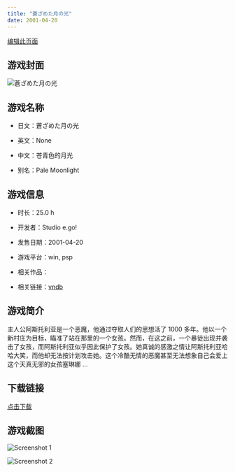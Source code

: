 ```yaml
---
title: "蒼ざめた月の光"
date: 2001-04-20
---
```

[编辑此页面](https://github.com/ACG-3/ADV3-source/blob/main/source/_posts/%E8%92%BC%E3%81%96%E3%82%81%E3%81%9F%E6%9C%88%E3%81%AE%E5%85%89.md)

## 游戏封面

![蒼ざめた月の光](https%3A//pan.timero.xyz/onedrive/img_lib_001/%E8%92%BC%E3%81%96%E3%82%81%E3%81%9F%E6%9C%88%E3%81%AE%E5%85%89_cover.avif)


## 游戏名称

- 日文：蒼ざめた月の光
- 英文：None
- 中文：苍青色的月光

- 别名：Pale Moonlight


## 游戏信息

- 时长：25.0 h
- 开发者：Studio e.go!
- 发售日期：2001-04-20
- 游戏平台：win, psp
- 相关作品：

- 相关链接：[vndb](https://vndb.org/v2086)


## 游戏简介

主人公阿斯托利亚是一个恶魔，他通过夺取人们的思想活了 1000 多年。他以一个新村庄为目标，瞄准了站在那里的一个女孩。然而，在这之前，一个暴徒出现并袭击了女孩，而阿斯托利亚似乎因此保护了女孩。她真诚的感激之情让阿斯托利亚哈哈大笑，而他却无法按计划攻击她。这个冷酷无情的恶魔甚至无法想象自己会爱上这个天真无邪的女孩塞琳娜 ...




## 下载链接

[点击下载](https://pan.timero.xyz/onedrive/adv_lib_001/%E8%92%BC%E3%81%96%E3%82%81%E3%81%9F%E6%9C%88%E3%81%AE%E5%85%89)


## 游戏截图


![Screenshot 1](https%3A//pan.timero.xyz/onedrive/img_lib_001/%E8%92%BC%E3%81%96%E3%82%81%E3%81%9F%E6%9C%88%E3%81%AE%E5%85%89_Screenshot_1.avif)

![Screenshot 2](https%3A//pan.timero.xyz/onedrive/img_lib_001/%E8%92%BC%E3%81%96%E3%82%81%E3%81%9F%E6%9C%88%E3%81%AE%E5%85%89_Screenshot_2.avif)

